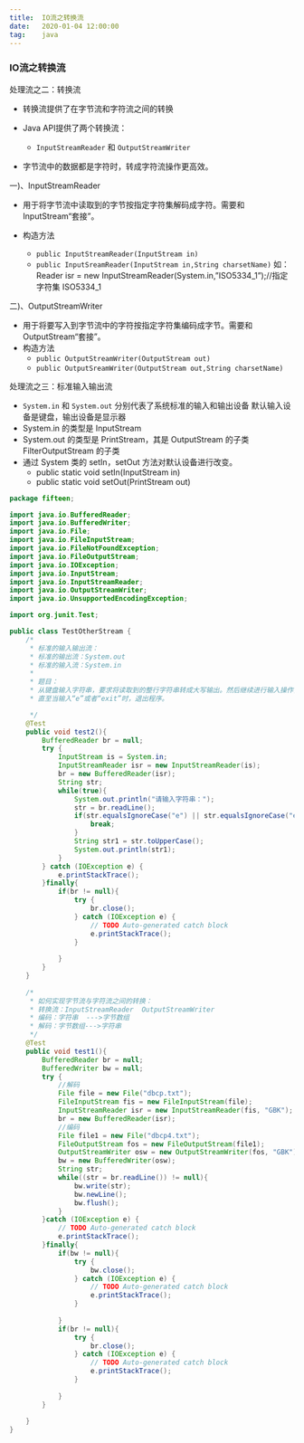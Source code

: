 ```yaml
---
title:  IO流之转换流
date:   2020-01-04 12:00:00
tag:    java
---
```


### IO流之转换流


处理流之二：转换流
- 转换流提供了在字节流和字符流之间的转换

- Java API提供了两个转换流：
    - `InputStreamReader` 和 `OutputStreamWriter`

- 字节流中的数据都是字符时，转成字符流操作更高效。


一)、InputStreamReader

- 用于将字节流中读取到的字节按指定字符集解码成字符。需要和InputStream“套接”。

- 构造方法
    - `public InputStreamReader(InputStream in)`
    - `public InputSreamReader(InputStream in,String charsetName)`
    如： Reader isr = new 
            InputStreamReader(System.in,”ISO5334_1”);//指定字符集 ISO5334_1


二)、OutputStreamWriter

- 用于将要写入到字节流中的字符按指定字符集编码成字节。需要和OutputStream“套接”。
- 构造方法
    - `public OutputStreamWriter(OutputStream out)`
    - `public OutputSreamWriter(OutputStream out,String charsetName)`


处理流之三：标准输入输出流
- `System.in` 和 `System.out` 分别代表了系统标准的输入和输出设备
默认输入设备是键盘，输出设备是显示器
- System.in 的类型是 InputStream
- System.out 的类型是 PrintStream，其是 OutputStream 的子类 FilterOutputStream  的子类
- 通过 System 类的 setIn，setOut 方法对默认设备进行改变。
    - public static void setIn(InputStream in)
    - public static void setOut(PrintStream out)

```java
package fifteen;

import java.io.BufferedReader;
import java.io.BufferedWriter;
import java.io.File;
import java.io.FileInputStream;
import java.io.FileNotFoundException;
import java.io.FileOutputStream;
import java.io.IOException;
import java.io.InputStream;
import java.io.InputStreamReader;
import java.io.OutputStreamWriter;
import java.io.UnsupportedEncodingException;

import org.junit.Test;

public class TestOtherStream {
	/*
	 * 标准的输入输出流：
	 * 标准的输出流：System.out
	 * 标准的输入流：System.in
	 * 
	 * 题目：
	 * 从键盘输入字符串，要求将读取到的整行字符串转成大写输出。然后继续进行输入操作，
	 * 直至当输入“e”或者“exit”时，退出程序。

	 */
	@Test
	public void test2(){
		BufferedReader br = null;
		try {
			InputStream is = System.in;
			InputStreamReader isr = new InputStreamReader(is);
			br = new BufferedReader(isr);
			String str;
			while(true){
				System.out.println("请输入字符串：");
				str = br.readLine();
				if(str.equalsIgnoreCase("e") || str.equalsIgnoreCase("exit")){
					break;
				}
				String str1 = str.toUpperCase();
				System.out.println(str1);
			}
		} catch (IOException e) {
			e.printStackTrace();
		}finally{
			if(br != null){
				try {
					br.close();
				} catch (IOException e) {
					// TODO Auto-generated catch block
					e.printStackTrace();
				}
				
			}
		}
	}
	
	/*
	 * 如何实现字节流与字符流之间的转换：
	 * 转换流：InputStreamReader  OutputStreamWriter
	 * 编码：字符串  --->字节数组
	 * 解码：字节数组--->字符串
	 */
	@Test
	public void test1(){
		BufferedReader br = null;
		BufferedWriter bw = null;
		try {
			//解码
			File file = new File("dbcp.txt");
			FileInputStream fis = new FileInputStream(file);
			InputStreamReader isr = new InputStreamReader(fis, "GBK");
			br = new BufferedReader(isr);
			//编码
			File file1 = new File("dbcp4.txt");
			FileOutputStream fos = new FileOutputStream(file1);
			OutputStreamWriter osw = new OutputStreamWriter(fos, "GBK");
			bw = new BufferedWriter(osw);
			String str;
			while((str = br.readLine()) != null){
				bw.write(str);
				bw.newLine();
				bw.flush();
			}
		}catch (IOException e) {
			// TODO Auto-generated catch block
			e.printStackTrace();
		}finally{
			if(bw != null){
				try {
					bw.close();
				} catch (IOException e) {
					// TODO Auto-generated catch block
					e.printStackTrace();
				}
				
			}
			if(br != null){
				try {
					br.close();
				} catch (IOException e) {
					// TODO Auto-generated catch block
					e.printStackTrace();
				}
				
			}
		}
		
	}
}
```


